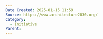 ```yaml
---
Date Created: 2025-01-15 11:59
Source: https://www.architecture2030.org/
Category:
  - Initiative
Parent:
---
```

